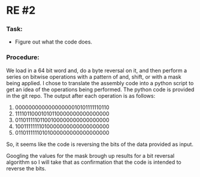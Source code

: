 # RE #2

### Task:
- Figure out what the code does.
 
### Procedure: 

We load in a 64 bit word and, do a byte reversal on it, and then perform a series on bitwise operations with a pattern of and, shift, or with a mask being applied.
I chose to translate the assembly code into a python script to get an idea of the operations being performed. The python code is provided in the git repo.
The output after each operation is as follows:

1) 00000000000000000010101111110110
2) 11110110001010110000000000000000
3) 01101111101100100000000000000000
4) 10011111111010000000000000000000
5) 01101111110101000000000000000000

So, it seems like the code is reversing the bits of the data provided as input. 

Googling the values for the mask brough up results for a bit reversal algorithm so I will take that as confirmation that the code is intended to reverse the bits. 
